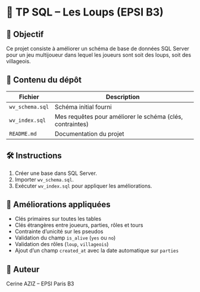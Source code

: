 # 🐺 TP SQL – Les Loups (EPSI B3)

## 🎯 Objectif

Ce projet consiste à améliorer un schéma de base de données SQL Server pour un jeu multijoueur dans lequel les joueurs sont soit des loups, soit des villageois.

## 📁 Contenu du dépôt

| Fichier           | Description                                           |
|-------------------|-------------------------------------------------------|
| `wv_schema.sql`   | Schéma initial fourni                                |
| `wv_index.sql`    | Mes requêtes pour améliorer le schéma (clés, contraintes) |
| `README.md`       | Documentation du projet                              |

## 🛠 Instructions

1. Créer une base dans SQL Server.
2. Importer `wv_schema.sql`.
3. Exécuter `wv_index.sql` pour appliquer les améliorations.

## 🧠 Améliorations appliquées

- Clés primaires sur toutes les tables
- Clés étrangères entre joueurs, parties, rôles et tours
- Contrainte d’unicité sur les pseudos
- Validation du champ `is_alive` (`yes` ou `no`)
- Validation des rôles (`loup`, `villageois`)
- Ajout d’un champ `created_at` avec la date automatique sur `parties`

## 📝 Auteur

Cerine AZIZ – EPSI Paris B3
